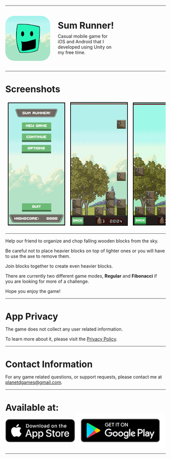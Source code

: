 <style>
  .games__sumrunner__summary-container {
    display: flex;
    align-items: center;
    width: 80%;
    margin: 2rem 0;
  }

  .games__sumrunner__summary-screenshots-container {
    display: flex;
    align-items: center;
    width: 100%;
    margin: 1rem 0;
    overflow-x: scroll
  }

  .games__sumrunner__summary-icon {
    width: 35%;
    border-radius: 20%;
  }

  .games__sumrunner__summary-screenshot {
    width: 35%;
    margin: 0.5rem;
    border: 2px solid black;
    max-height: 28rem;
  }

  .games__sumrunner__summary-content {
    width: 45%;
    margin: 0.8rem;
    margin-left: 1.5rem;
    align-self: flex-start;
  }

  .games__sumrunner__summary-container h1 {
    margin: 0;
    margin-bottom: 0.5rem;
  }

  .games__sumrunner__summary-hr {
    color: lightgrey;
    opacity: 0.8;
  }

  .games__sumrunner__summary-badges-container {
    display: flex;
    justify-content: center;
  }

  @media (max-width: 950px) {
    .games__sumrunner__summary-content {
      width: 100%;
    }
  }
</style>

<br />
<hr class="games__sumrunner__summary-hr" />

<div class="games__sumrunner__summary-container">
  <img class="games__sumrunner__summary-icon" src="/images/sum-runner-icon.png" alt="game-image" />
  <div class="games__sumrunner__summary-content">
    <h1>Sum Runner!</h1>
    Casual mobile game for iOS and Android that I developed using Unity on my free time.
  </div>
</div>

<hr class="games__sumrunner__summary-hr" />

<h1 style="margin-bottom: 0.5rem;">Screenshots</h1>
<div class="games__sumrunner__summary-screenshots-container">
  <img class="games__sumrunner__summary-screenshot" src="/images/sum-runner-menu.png" alt="game-image" />
  <img class="games__sumrunner__summary-screenshot" src="/images/sum-runner-game.png" alt="game-image" />
  <img class="games__sumrunner__summary-screenshot" src="/images/sum-runner.gif" alt="game-image" />
  <img class="games__sumrunner__summary-screenshot" src="/images/sum-runner-options.png" alt="game-image" />
</div>

<hr class="games__sumrunner__summary-hr" />

Help our friend to organize and chop falling wooden blocks from the sky.

Be careful not to place heavier blocks on top of lighter ones or you will have to use the axe to remove them.

Join blocks together to create even heavier blocks.

There are currently two different game modes, **Regular** and **Fibonacci** if you are looking for more of a challenge.

Hope you enjoy the game!

<hr class="games__sumrunner__summary-hr" />

<h1 style="margin-bottom: 0.5rem;">App Privacy</h1>

The game does not collect any user related information.

To learn more about it, please visit the <a href="https://docs.google.com/document/d/1OBDnXZXKtjPHJXE1qQt_4qd6slE0Ul0CwRQ3DKap-hg/edit?usp=sharing" target="_blank">Privacy Policy</a>.

<hr class="games__sumrunner__summary-hr" />

<h1 style="margin-bottom: 0.5rem;">Contact Information</h1>

For any game related questions, or support requests, please contact me at <a href="mailto:planetdgames@gmail.com">planetdgames@gmail.com</a>.

<hr class="games__sumrunner__summary-hr" />

<h1 style="margin-bottom: 0rem;">Available at:</h1>

<div class="games__sumrunner__summary-badges-container">
  <a href="#" style="align-self: center;">
    <img src="/images/app-store-badge.png" />
  </a>
  <a href="#">
    <img src="/images/google-play-badge.png" />
  </a>
</div>

<hr class="games__sumrunner__summary-hr" />
<br />
